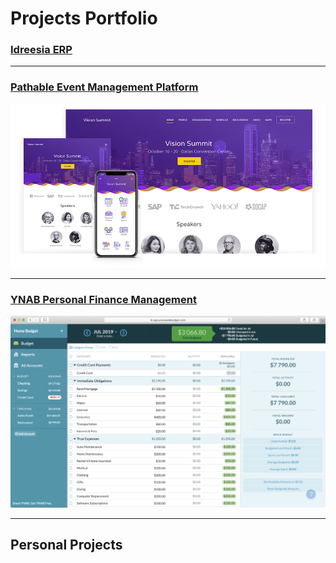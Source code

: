 # Projects Portfolio

### [Idreesia ERP](github.com/faysal-ahmad/idreesia-erp)

---

### [Pathable Event Management Platform](/pathable)

<img src="images/pathable.png"/>

---

### [YNAB Personal Finance Management](/ynab)

<img src="images/ynab.png"/>

---

## Personal Projects
